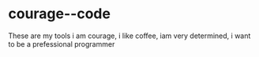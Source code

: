 # courage--code
These are my tools
i am courage, i like coffee, iam very determined, i want to be a prefessional programmer
